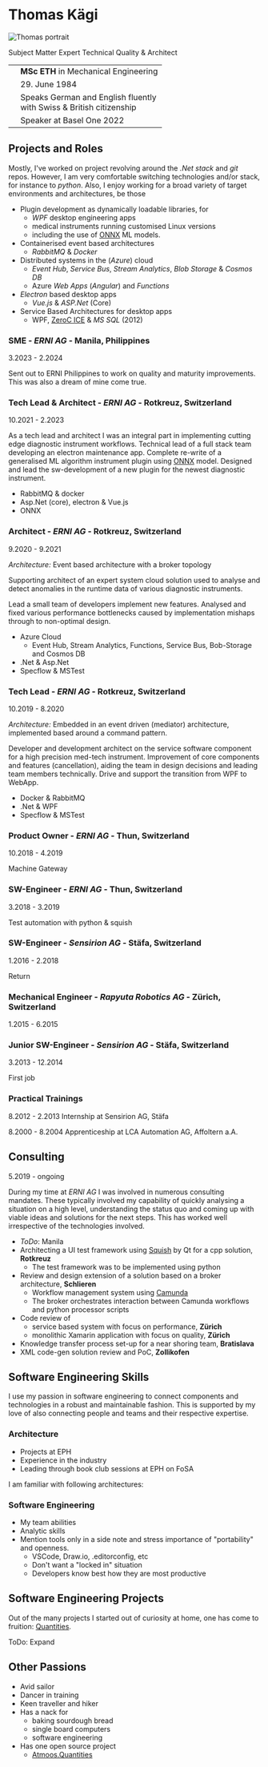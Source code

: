 # Thomas Kägi

![Thomas portrait](https://gravatar.com/avatar/300adb9a3389fe057b3b8c3a7081a99f?s=200)

Subject Matter Expert Technical Quality & Architect

| | |
|-|-|
| | **MSc ETH** in Mechanical Engineering |
| | 29\. June 1984 |
| | Speaks German and English fluently</br> with Swiss & British citizenship|
| | Speaker at Basel One 2022 |

## Projects and Roles

Mostly, I've worked on project revolving around the *.Net stack* and *git* repos. However, I am very comfortable switching technologies and/or stack, for instance to *python*. Also, I enjoy working for a broad variety of target environments and architectures, be those

- Plugin development as dynamically loadable libraries, for
  - *WPF* desktop engineering apps
  - medical instruments running customised Linux versions
  - including the use of [ONNX](https://onnx.ai/) ML models.
- Containerised event based architectures
  - *RabbitMQ* & *Docker*
- Distributed systems in the (*Azure*) cloud
  - *Event Hub*, *Service Bus*, *Stream Analytics*, *Blob Storage* & *Cosmos DB*
  - Azure *Web Apps* (*Angular*) and *Functions*
- *Electron* based desktop apps
  - *Vue.js* & *ASP.Net* (Core)
- Service Based Architectures for desktop apps
  - WPF, [ZeroC ICE](https://zeroc.com/ice) & *MS SQL* (2012)

### SME - *ERNI AG* - Manila, Philippines

3\.2023 - 2\.2024

Sent out to ERNI Philippines to work on quality and maturity improvements. This was also a dream of mine come true.

### Tech Lead & Architect - *ERNI AG* - Rotkreuz, Switzerland

10\.2021 - 2\.2023

As a tech lead and architect I was an integral part in implementing cutting edge diagnostic instrument workflows. Technical lead of a full stack team developing an electron maintenance app. Complete re-write of a generalised ML algorithm instrument plugin using [ONNX](https://onnx.ai/) model. Designed and lead the sw-development of a new plugin for the newest diagnostic instrument.

- RabbitMQ & docker
- Asp.Net (core), electron & Vue.js
- ONNX

### Architect - *ERNI AG* - Rotkreuz, Switzerland

9.2020 - 9.2021

*Architecture:* Event based architecture with a broker topology

Supporting architect of an expert system cloud solution used to analyse and detect anomalies in the runtime data of various diagnostic instruments.

Lead a small team of developers implement new features. Analysed and fixed various performance bottlenecks caused by implementation mishaps through to non-optimal design.

- Azure Cloud
  - Event Hub, Stream Analytics, Functions, Service Bus, Bob-Storage and Cosmos DB
- .Net & Asp.Net
- Specflow & MSTest

### Tech Lead - *ERNI AG* - Rotkreuz, Switzerland

10\.2019 - 8\.2020

*Architecture:* Embedded in an event driven (mediator) architecture, implemented based around a command pattern.

Developer and development architect on the service software component for a high precision med-tech instrument. Improvement of core components and features (cancellation), aiding the team in design decisions and leading team members technically. Drive and support the transition from WPF to WebApp.

- Docker & RabbitMQ
- .Net & WPF
- Specflow & MSTest

### Product Owner - *ERNI AG* - Thun, Switzerland

10\.2018 - 4\.2019

Machine Gateway

### SW-Engineer - *ERNI AG* - Thun, Switzerland

3\.2018 - 3\.2019

Test automation with python & squish

### SW-Engineer - *Sensirion AG* - Stäfa, Switzerland

1\.2016 - 2\.2018

Return

### Mechanical Engineer - *Rapyuta Robotics AG* - Zürich, Switzerland

1\.2015 - 6\.2015

### Junior SW-Engineer - *Sensirion AG* - Stäfa, Switzerland

3\.2013 - 12\.2014

First job

### Practical Trainings

8\.2012 - 2\.2013 Internship at Sensirion AG, Stäfa

8\.2000 - 8\.2004 Apprenticeship at LCA Automation AG, Affoltern a.A.

## Consulting

5\.2019 - ongoing

During my time at *ERNI AG* I was involved in numerous consulting mandates. These typically involved my capability of quickly analysing a situation on a high level, understanding the status quo and coming up with viable ideas and solutions for the next steps. This has worked well irrespective of the technologies involved.

- *ToDo*: Manila
- Architecting a UI test framework using [Squish](https://www.qt.io/product/quality-assurance/squish) by Qt for a cpp solution, **Rotkreuz**
  - The test framework was to be implemented using python
- Review and design extension of a solution based on a broker architecture, **Schlieren**
  - Workflow management system using [Camunda](https://camunda.com/)
  - The broker orchestrates interaction between Camunda workflows and python processor scripts
- Code review of
  - service based system with focus on performance, **Zürich**
  - monolithic Xamarin application with focus on quality, **Zürich**
- Knowledge transfer process set-up for a near shoring team, **Bratislava**
- XML code-gen solution review and PoC, **Zollikofen**

## Software Engineering Skills

I use my passion in software engineering to connect components and technologies in a robust and maintainable fashion. This is supported by my love of also connecting people and teams and their respective expertise.

### Architecture

- Projects at EPH
- Experience in the industry
- Leading through book club sessions at EPH on FoSA

I am familiar with following architectures:

### Software Engineering

- My team abilities
- Analytic skills
- Mention tools only in a side note and stress importance of "portability" and openness.
  - VSCode, Draw.io, .editorconfig, etc
  - Don't want a "locked in" situation
  - Developers know best how they are most productive

## Software Engineering Projects

Out of the many projects I started out of curiosity at home, one has come to fruition: [Quantities](https://github.com/atmoos/Quantities).

ToDo: Expand

## Other Passions

- Avid sailor
- Dancer in training
- Keen traveller and hiker
- Has a nack for
  - baking sourdough bread
  - single board computers
  - software engineering
- Has one open source project
  - [Atmoos.Quantities](https://github.com/atmoos/Quantities)
